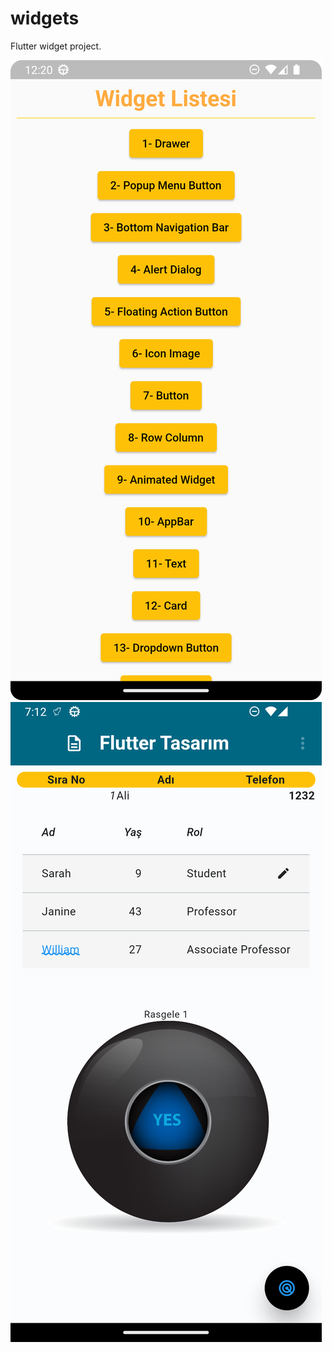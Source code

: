 # widgets

Flutter widget project.

![ana ekran](https://github.com/tbagriyanik/Flutter-Widgets/blob/main/anaEkran.png)
![Widget Tasarım](https://github.com/tbagriyanik/Flutter-Widgets/blob/main/Screenshot_1694027580.png)

